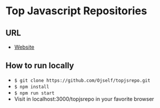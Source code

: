 # Top Javascript Repositories

## URL

- [Website](https://ojself.github.io/topjsrepo/)

## How to run locally

- `$ git clone https://github.com/Ojself/topjsrepo.git`
- `$ npm install`
- `$ npm run start`
- Visit in localhost:3000/topjsrepo in your favorite browser
